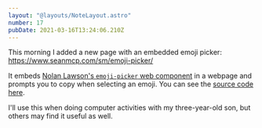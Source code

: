 ```yaml
---
layout: "@layouts/NoteLayout.astro"
number: 17
pubDate: 2021-03-16T13:24:06.210Z
---
```


This morning I added a new page with an embedded emoji picker: https://www.seanmcp.com/sm/emoji-picker/

It embeds [Nolan Lawson's `emoji-picker` web component](https://www.webcomponents.org/element/@@npm/emoji-picker-element) in a webpage and prompts you to copy when selecting an emoji. You can see the [source code here](https://github.com/SeanMcP/seanmcp.com/blob/master/src/sm/emoji-picker.njk).

I'll use this when doing computer activities with my three-year-old son, but others may find it useful as well.